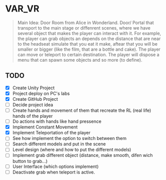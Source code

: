 # VAR_VR
> Main Idea: Door Room from Alice in Wonderland.
 Door/ Portal that transport to the main stage or diffenrent scenes, where we have several object that makes the player can interact with it. For example, the player can grab objects an depends on the distance that are near to the headseat simulate that you eat it make, aftear that you will be smaller or bigger (like the film, that are a bottle and cake).
The player can move or teleport to certain destination.
The player will dispose a menu that can spawn some objects and so more (to define).
## TODO
- [x] Create Unity Project
- [x] Project deploy on PC's labs
- [x] Create GitHub Project
- [ ] Decide project idea
- [ ] Create hands and movement of them that recreate the RL (real life) hands of the player
- [ ] Do actions with hands like hand pressence
- [x] Implement Constant Movement
- [x] Implement Teleportation of the player
- [ ] See how implement the option to switch between them
- [ ] Search different models and put in the scene
- [ ] Level design (where and how to put the different models)
- [ ] Implement grab different object (distance, make smooth, difen wich button to grab...)
- [ ] User Interface (which options implement)
- [ ] Deactivate grab when teleport is active.
